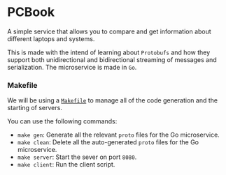 # PCBook

A simple service that allows you to compare and get information about different laptops and systems.

This is made with the intend of learning about `Protobufs` and how they support both unidirectional and bidirectional streaming of messages and serialization. The microservice is made in `Go`.

### Makefile

We will be using a [`Makefile`](./Makefile) to manage all of the code generation and the starting of servers.

You can use the following commands:

- `make gen`: Generate all the relevant `proto` files for the Go microservice.
- `make clean`: Delete all the auto-generated `proto` files for the Go microservice.
- `make server`: Start the sever on port `8080`.
- `make client`: Run the client script.
